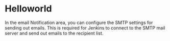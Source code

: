 # Helloworld
In the email Notification area, you can configure the SMTP settings for sending out emails. This is required for Jenkins to connect to the SMTP mail server and send out emails to the recipient list.
